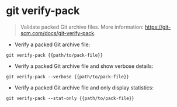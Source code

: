 # git verify-pack

> Validate packed Git archive files.
> More information: <https://git-scm.com/docs/git-verify-pack>.

- Verify a packed Git archive file:

`git verify-pack {{path/to/pack-file}}`

- Verify a packed Git archive file and show verbose details:

`git verify-pack --verbose {{path/to/pack-file}}`

- Verify a packed Git archive file and only display statistics:

`git verify-pack --stat-only {{path/to/pack-file}}`

